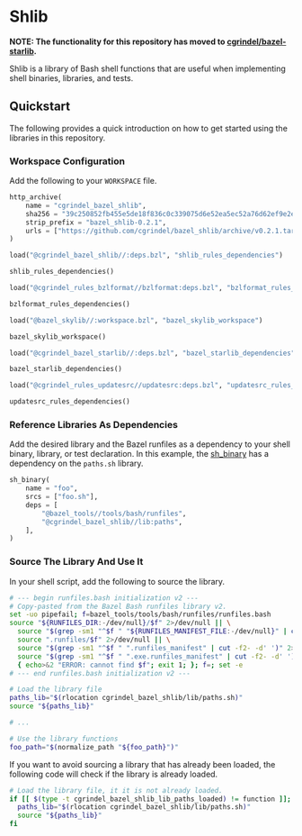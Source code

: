 # Shlib 

__NOTE: The functionality for this repository has moved to [cgrindel/bazel-starlib](https://github.com/cgrindel/bazel-starlib).__


Shlib is a library of Bash shell functions that are useful when implementing shell binaries, libraries, and tests.


## Quickstart

The following provides a quick introduction on how to get started using the libraries in this
repository.

###  Workspace Configuration

Add the following to your `WORKSPACE` file.

```python
http_archive(
    name = "cgrindel_bazel_shlib",
    sha256 = "39c250852fb455e5de18f836c0c339075d6e52ea5ec52a76d62ef9e2eed56337",
    strip_prefix = "bazel_shlib-0.2.1",
    urls = ["https://github.com/cgrindel/bazel_shlib/archive/v0.2.1.tar.gz"],
)

load("@cgrindel_bazel_shlib//:deps.bzl", "shlib_rules_dependencies")

shlib_rules_dependencies()

load("@cgrindel_rules_bzlformat//bzlformat:deps.bzl", "bzlformat_rules_dependencies")

bzlformat_rules_dependencies()

load("@bazel_skylib//:workspace.bzl", "bazel_skylib_workspace")

bazel_skylib_workspace()

load("@cgrindel_bazel_starlib//:deps.bzl", "bazel_starlib_dependencies")

bazel_starlib_dependencies()

load("@cgrindel_rules_updatesrc//updatesrc:deps.bzl", "updatesrc_rules_dependencies")

updatesrc_rules_dependencies()
```

### Reference Libraries As Dependencies

Add the desired library and the Bazel runfiles as a dependency to your shell binary, library, or
test declaration. In this example, the
[sh_binary](https://docs.bazel.build/versions/main/be/shell.html#sh_binary) has a dependency on the
`paths.sh` library.

```python
sh_binary(
    name = "foo",
    srcs = ["foo.sh"],
    deps = [
        "@bazel_tools//tools/bash/runfiles",
        "@cgrindel_bazel_shlib//lib:paths",
    ],
)
```

### Source The Library And Use It

In your shell script, add the following to source the library. 

```sh
# --- begin runfiles.bash initialization v2 ---
# Copy-pasted from the Bazel Bash runfiles library v2.
set -uo pipefail; f=bazel_tools/tools/bash/runfiles/runfiles.bash
source "${RUNFILES_DIR:-/dev/null}/$f" 2>/dev/null || \
  source "$(grep -sm1 "^$f " "${RUNFILES_MANIFEST_FILE:-/dev/null}" | cut -f2- -d' ')" 2>/dev/null || \
  source ".runfiles/$f" 2>/dev/null || \
  source "$(grep -sm1 "^$f " ".runfiles_manifest" | cut -f2- -d' ')" 2>/dev/null || \
  source "$(grep -sm1 "^$f " ".exe.runfiles_manifest" | cut -f2- -d' ')" 2>/dev/null || \
  { echo>&2 "ERROR: cannot find $f"; exit 1; }; f=; set -e
# --- end runfiles.bash initialization v2 ---

# Load the library file
paths_lib="$(rlocation cgrindel_bazel_shlib/lib/paths.sh)"
source "${paths_lib}"

# ...

# Use the library functions
foo_path="$(normalize_path "${foo_path}")"
```

If you want to avoid sourcing a library that has already been loaded, the following code will check
if the library is already loaded.

```sh
# Load the library file, it it is not already loaded.
if [[ $(type -t cgrindel_bazel_shlib_lib_paths_loaded) != function ]]; then
  paths_lib="$(rlocation cgrindel_bazel_shlib/lib/paths.sh)"
  source "${paths_lib}"
fi
```
